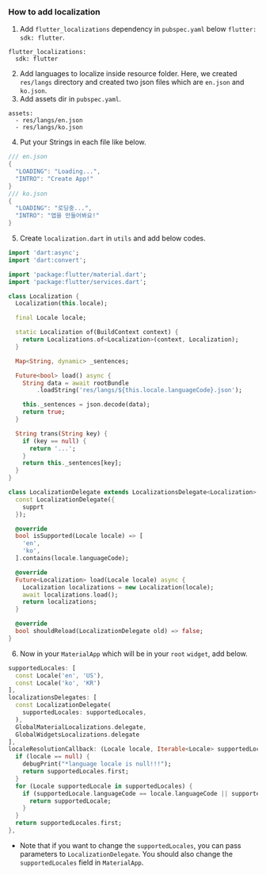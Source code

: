 ### How to add localization
1. Add `flutter_localizations` dependency in `pubspec.yaml` below `flutter: sdk: flutter`.
  ```
  flutter_localizations:
    sdk: flutter
  ```
2. Add languages to localize inside resource folder. Here, we created `res/langs` directory and created two json files which are `en.json` and `ko.json`.
3. Add assets dir in `pubspec.yaml`.
  ```
  assets:
    - res/langs/en.json
    - res/langs/ko.json
  ```
4. Put your Strings in each file like below.
  ```dart
  /// en.json
  {
    "LOADING": "Loading...",
    "INTRO": "Create App!"
  }
  /// ko.json
  {
    "LOADING": "로딩중...",
    "INTRO": "앱을 만들어봐요!"
  }
  ```
5. Create `localization.dart` in `utils` and add below codes.
  ```dart
  import 'dart:async';
  import 'dart:convert';

  import 'package:flutter/material.dart';
  import 'package:flutter/services.dart';

  class Localization {
    Localization(this.locale);

    final Locale locale;

    static Localization of(BuildContext context) {
      return Localizations.of<Localization>(context, Localization);
    }

    Map<String, dynamic> _sentences;

    Future<bool> load() async {
      String data = await rootBundle
          .loadString('res/langs/${this.locale.languageCode}.json');

      this._sentences = json.decode(data);
      return true;
    }

    String trans(String key) {
      if (key == null) {
        return '...';
      }
      return this._sentences[key];
    }
  }

  class LocalizationDelegate extends LocalizationsDelegate<Localization> {
    const LocalizationDelegate({
      supprt
    });

    @override
    bool isSupported(Locale locale) => [
      'en',
      'ko',
    ].contains(locale.languageCode);

    @override
    Future<Localization> load(Locale locale) async {
      Localization localizations = new Localization(locale);
      await localizations.load();
      return localizations;
    }

    @override
    bool shouldReload(LocalizationDelegate old) => false;
  }
  ```
6. Now in your `MaterialApp` which will be in your `root` `widget`, add below.
  ```dart
  supportedLocales: [
    const Locale('en', 'US'),
    const Locale('ko', 'KR')
  ],
  localizationsDelegates: [
    const LocalizationDelegate(
      supportedLocales: supportedLocales,
    ),
    GlobalMaterialLocalizations.delegate,
    GlobalWidgetsLocalizations.delegate
  ],
  localeResolutionCallback: (Locale locale, Iterable<Locale> supportedLocales) {
    if (locale == null) {
      debugPrint("*language locale is null!!!");
      return supportedLocales.first;
    }
    for (Locale supportedLocale in supportedLocales) {
      if (supportedLocale.languageCode == locale.languageCode || supportedLocale.countryCode == locale.countryCode) {
        return supportedLocale;
      }
    }
    return supportedLocales.first;
  },
  ```
  * Note that if you want to change the `supportedLocales`, you can pass parameters to `LocalizationDelegate`. You should also change the `supportedLocales` field in `MaterialApp`.
